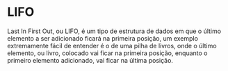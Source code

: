 # LIFO

Last In First Out, ou LIFO, é um tipo de estrutura de dados em que o último elemento a ser adicionado ficará na primeira posição, um exemplo extremamente fácil de entender é o de uma pilha de livros, onde o último elemento, ou livro, colocado vai ficar na primeira posição, enquanto o primeiro elemento adicionado, vai ficar na última posição.